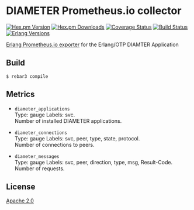 DIAMETER Prometheus.io collector
================================
[![Hex.pm Version][hexpm version]][hexpm]
[![Hex.pm Downloads][hexpm downloads]][hexpm]
[![Coverage Status][coveralls badge]][coveralls]
[![Build Status][gh badge]][gh]
[![Erlang Versions][erlang version badge]][gh]

[Erlang Prometheus.io exporter](https://github.com/deadtrickster/prometheus.erl) for the
Erlang/OTP DIAMTER Application

Build
-----

    $ rebar3 compile

Metrics
-------

* `diameter_applications`<br />
Type: gauge
Labels: svc.<br />
Number of installed DIAMETER applications.

* `diameter_connections`<br />
Type: gauge
Labels: svc, peer, type, state, protocol.<br />
Number of connections to peers.

* `diameter_messages`<br />
Type: gauge
Labels: svc, peer, direction, type, msg, Result-Code.<br />
Number of requests.

## License

[Apache 2.0](LICENSE)

<!-- Badges -->
[hexpm]: https://hex.pm/packages/prometheus_diameter_collector
[hexpm version]: https://img.shields.io/hexpm/v/prometheus_diameter_collector.svg?style=flat
[hexpm downloads]: https://img.shields.io/hexpm/dt/prometheus_diameter_collector.svg?style=flat
[coveralls]: https://coveralls.io/github/travelping/prometheus_diameter_collector
[coveralls badge]: https://img.shields.io/coveralls/travelping/prometheus_diameter_collector/master.svg?style=flat-square
[gh]: https://github.com/travelping/prometheus_diameter_collector/actions/workflows/main.yml
[gh badge]: https://img.shields.io/github/workflow/status/travelping/prometheus_diameter_collector/CI?style=flat-square
[erlang version badge]: https://img.shields.io/badge/erlang-R22.0%20to%2023.2-blue.svg?style=flat-square
